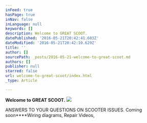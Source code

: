 ```yaml
---
inFeed: true
hasPage: true
inNav: false
inLanguage: null
keywords: []
description: Welcome to GREAT SCOOT.
datePublished: '2016-05-21T20:42:41.603Z'
dateModified: '2016-05-21T20:42:10.629Z'
title: ''
author: []
sourcePath: _posts/2016-05-21-welcome-to-great-scoot.md
authors: []
publisher: null
starred: false
url: welcome-to-great-scoot/index.html
_type: Article

---
```

**Welcome to GREAT SCOOT.**
![](https://the-grid-user-content.s3-us-west-2.amazonaws.com/e2fdb225-cbac-41b6-9761-c370ac383a7b.jpg)

ANSWERS TO YOUR QUESTIONS ON SCOOTER ISSUES. Coming soon\*\*\*\*Wiring diagrams, Repair Videos,